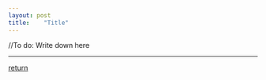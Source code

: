 ```yaml
---
layout: post
title:    "Title"
---
```

//To do: Write down here



***
[return](www.tsinghuamakerxian.cn)